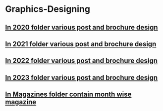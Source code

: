 # Graphics-Designing
## [In 2020 folder various post and brochure design](https://github.com/raviraj0922/Graphics-Designing/tree/main/2020)
## [In 2021 folder various post and brochure design](https://github.com/raviraj0922/Graphics-Designing/tree/main/2021)
## [In 2022 folder various post and brochure design](https://github.com/raviraj0922/Graphics-Designing/tree/main/2022)
## [In 2023 folder various post and brochure design](https://github.com/raviraj0922/Graphics-Designing/tree/main/2023)
## [In Magazines folder contain month wise magazine](https://github.com/raviraj0922/Graphics-Designing/tree/main/Magazines)
